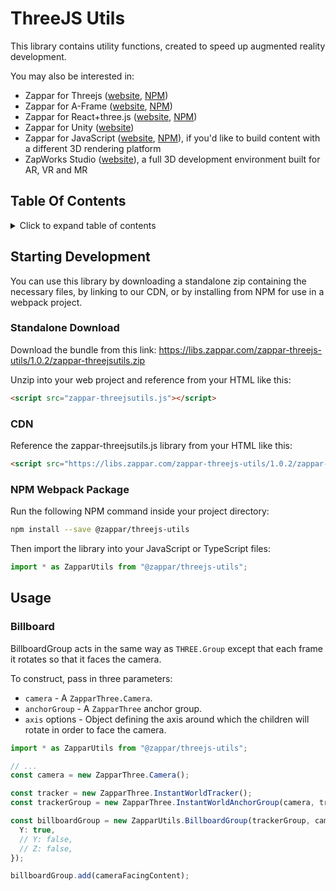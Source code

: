 # ThreeJS Utils

This library contains utility functions, created to speed up augmented reality development.

You may also be interested in:

- Zappar for Threejs ([website](https://zap.works/universal-ar/threejs/), [NPM](https://www.npmjs.com/package/@zappar/zappar-threejs))
- Zappar for A-Frame ([website](https://zap.works/universal-ar/aframe/), [NPM](https://www.npmjs.com/package/@zappar/zappar-aframe))
- Zappar for React+three.js ([website](https://zap.works/universal-ar/react/), [NPM](https://www.npmjs.com/package/@zappar/zappar-react-three-fiber))
- Zappar for Unity ([website](https://zap.works/universal-ar/unity/))
- Zappar for JavaScript ([website](https://zap.works/universal-ar/aframe/), [NPM](https://www.npmjs.com/package/@zappar/zappar)), if you'd like to build content with a different 3D rendering platform
- ZapWorks Studio ([website](https://zap.works/studio/)), a full 3D development environment built for AR, VR and MR

## Table Of Contents

<details>
<summary>Click to expand table of contents</summary>

<!--ts-->
   * [ThreeJS Utils](#threejs-utils)
      * [Table Of Contents](#table-of-contents)
      * [Starting Development](#starting-development)
         * [Standalone Download](#standalone-download)
         * [CDN](#cdn)
         * [NPM Webpack Package](#npm-webpack-package)
      * [Usage](#usage)
         * [Billboard](#billboard)

<!-- Added by: zapparadmin, at: Tue Dec 14 16:17:50 GMT 2021 -->

<!--te-->
</details>

## Starting Development

You can use this library by downloading a standalone zip containing the necessary files, by linking to our CDN, or by installing from NPM for use in a webpack project.

### Standalone Download

Download the bundle from this link:
<https://libs.zappar.com/zappar-threejs-utils/1.0.2/zappar-threejsutils.zip>

Unzip into your web project and reference from your HTML like this:

```html
<script src="zappar-threejsutils.js"></script>
```

### CDN

Reference the zappar-threejsutils.js library from your HTML like this:

```html
<script src="https://libs.zappar.com/zappar-threejs-utils/1.0.2/zappar-threejsutils.js"></script>
```

### NPM Webpack Package

Run the following NPM command inside your project directory:

```bash
npm install --save @zappar/threejs-utils
```

Then import the library into your JavaScript or TypeScript files:

```ts
import * as ZapparUtils from "@zappar/threejs-utils";
```

## Usage

### Billboard

BillboardGroup acts in the same way as `THREE.Group` except that each frame it rotates so that it faces the camera.

To construct, pass in three parameters:

- `camera` - A `ZapparThree.Camera`.
- `anchorGroup` - A `ZapparThree` anchor group.
- `axis` options - Object defining the axis around which the children will rotate in order to face the camera.

```ts
import * as ZapparUtils from "@zappar/threejs-utils";

// ...
const camera = new ZapparThree.Camera();

const tracker = new ZapparThree.InstantWorldTracker();
const trackerGroup = new ZapparThree.InstantWorldAnchorGroup(camera, tracker);

const billboardGroup = new ZapparUtils.BillboardGroup(trackerGroup, camera, {
  Y: true,
  // Y: false,
  // Z: false,
});

billboardGroup.add(cameraFacingContent);
```
